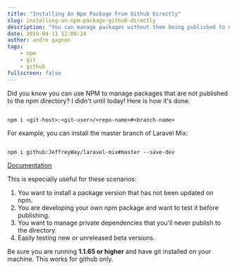 ```yaml
---
title: "Installing An Npm Package From Github Directly"
slug: installing-an-npm-package-github-directly
description: "You can manage packages without them being published to npm!"
date: 2019-04-11 12:08:24
author: andre gagnon
tags:
    - npm
    - git
    - github
fullscreen: false
---
```


Did you know you can use NPM to manage packages that are not published to the npm directory? I didn't until today! Here is how it's done.

```shell

npm i <git-host>:<git-user>/<repo-name>#<branch-name>

```

For example, you can install the master branch of Laravel Mix:


```shell

npm i github:JeffreyWay/laravel-mix#master --save-dev

```

[Documentation](https://docs.npmjs.com/cli/install)

This is especially useful for these scenarios:

1. You want to install a package version that has not been updated on npm.
2. You are developing your own npm package and want to test it before publishing.
3. You want to manage private dependencies that you'll never publish to the directory.
4. Easily testing new or unreleased beta versions.

Be sure you are running **1.1.65 or higher** and have git installed on your machine. This works for github only.
